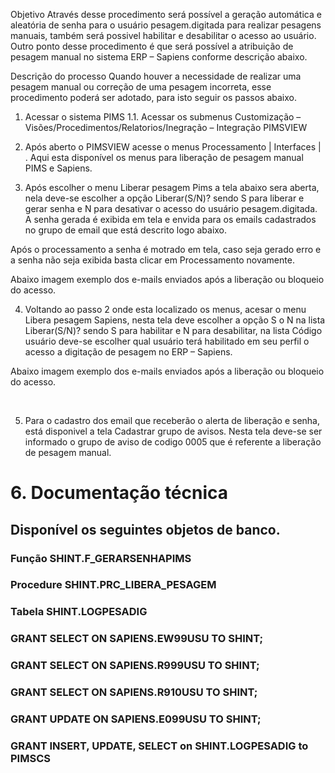 Objetivo
Através desse procedimento será possível a geração automática e aleatória de senha para o usuário pesagem.digitada para realizar pesagens manuais, também será possivel habilitar e desabilitar o acesso ao usuário. 
Outro ponto desse procedimento é que será possível a atribuição de pesagem manual no sistema ERP – Sapiens conforme descrição abaixo.

Descrição do processo
Quando houver a necessidade de realizar uma pesagem manual ou correção de uma pesagem incorreta, esse procedimento poderá ser adotado, para isto seguir os passos abaixo.
1.	Acessar o sistema PIMS
1.1.	Acessar os submenus Customização – Visões/Procedimentos/Relatorios/Inegração – Integração PIMSVIEW
 


2.	Após aberto o PIMSVIEW acesse o menus Processamento | Interfaces | .
Aqui esta disponível os menus para liberação de pesagem manual PIMS e Sapiens.

 
 
3.	Após escolher o menu Liberar pesagem Pims a tela abaixo sera aberta, nela deve-se escolher a opção Liberar(S/N)? sendo S para liberar e gerar senha e N para desativar o acesso do usuário pesagem.digitada.
A senha gerada é exibida em tela  e envida para os emails cadastrados no grupo de email que está descrito logo abaixo.
 

Após o processamento a senha é motrado em tela, caso seja gerado erro e a senha não seja exibida basta clicar em Processamento novamente.
 
Abaixo imagem exemplo dos e-mails enviados após a liberação ou bloqueio do acesso. 
 

 


4.	Voltando ao passo 2 onde esta localizado os menus, acesar o menu Libera pesagem Sapiens, nesta tela deve escolher a opção S o N na lista Liberar(S/N)?
sendo S para habilitar e N para desabilitar, na lista Código usuário deve-se escolher qual usuário terá habilitado em seu perfil o acesso a digitação de pesagem no ERP – Sapiens.
 

Abaixo imagem exemplo dos e-mails enviados após a liberação ou bloqueio do acesso. 
 
 
 

5.	Para o cadastro dos email que receberão o alerta de liberação e senha, está disponivel a tela Cadastrar grupo de avisos. Nesta tela deve-se ser informado o grupo de aviso de codigo 0005 que é referente a liberação de pesagem manual.
 

 

# 6.	Documentação técnica
## Disponível os seguintes objetos de banco.
###	Função SHINT.F_GERARSENHAPIMS
###	Procedure SHINT.PRC_LIBERA_PESAGEM
###	Tabela SHINT.LOGPESADIG
###	GRANT SELECT ON SAPIENS.EW99USU TO SHINT;
###	GRANT SELECT ON SAPIENS.R999USU TO SHINT;
###	GRANT SELECT ON SAPIENS.R910USU TO SHINT;
###	GRANT UPDATE ON SAPIENS.E099USU TO SHINT;
###	GRANT INSERT, UPDATE, SELECT on SHINT.LOGPESADIG to PIMSCS
